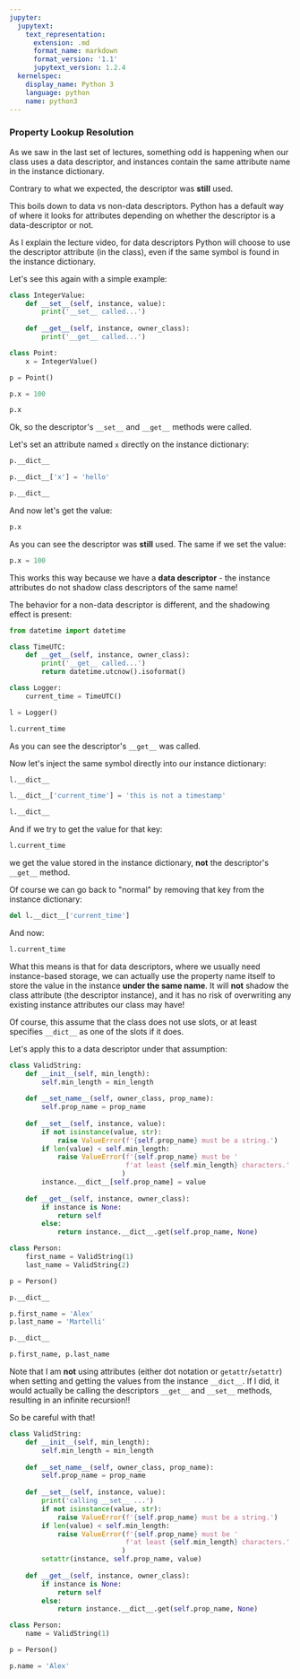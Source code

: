 ```yaml
---
jupyter:
  jupytext:
    text_representation:
      extension: .md
      format_name: markdown
      format_version: '1.1'
      jupytext_version: 1.2.4
  kernelspec:
    display_name: Python 3
    language: python
    name: python3
---
```


### Property Lookup Resolution


As we saw in the last set of lectures, something odd is happening when our class uses a data descriptor, and instances contain the same attribute name in the instance dictionary.


Contrary to what we expected, the descriptor was **still** used.


This boils down to data vs non-data descriptors. Python has a default way of where it looks for attributes depending on whether the descriptor is a data-descriptor or not.


As I explain the lecture video, for data descriptors Python will choose to use the descriptor attribute (in the class), even if the same symbol is found in the instance dictionary.


Let's see this again with a simple example:

```python
class IntegerValue:
    def __set__(self, instance, value):
        print('__set__ called...')
        
    def __get__(self, instance, owner_class):
        print('__get__ called...')
```

```python
class Point:
    x = IntegerValue()
```

```python
p = Point()
```

```python
p.x = 100
```

```python
p.x
```

Ok, so the descriptor's `__set__` and `__get__` methods were called.


Let's set an attribute named `x` directly on the instance dictionary:

```python
p.__dict__
```

```python
p.__dict__['x'] = 'hello'
```

```python
p.__dict__
```

And now let's get the value:

```python
p.x
```

As you can see the descriptor was **still** used. The same if we set the value:

```python
p.x = 100
```

This works this way because we have a **data descriptor** - the instance attributes do not shadow class descriptors of the same name!


The behavior for a non-data descriptor is different, and the shadowing effect is present:

```python
from datetime import datetime

class TimeUTC:
    def __get__(self, instance, owner_class):
        print('__get__ called...')
        return datetime.utcnow().isoformat()
```

```python
class Logger:
    current_time = TimeUTC()
```

```python
l = Logger()
```

```python
l.current_time
```

As you can see the descriptor's `__get__` was called. 

Now let's inject the same symbol directly into our instance dictionary:

```python
l.__dict__
```

```python
l.__dict__['current_time'] = 'this is not a timestamp'
```

```python
l.__dict__
```

And if we try to get the value for that key:

```python
l.current_time
```

we get the value stored in the instance dictionary, **not** the descriptor's `__get__` method.


Of course we can go back to "normal" by removing that key from the instance dictionary:

```python
del l.__dict__['current_time']
```

And now:

```python
l.current_time
```

What this means is that for data descriptors, where we usually need instance-based storage, we can actually use the property name itself to store the value in the instance **under the same name**. It will **not** shadow the class attribute (the descriptor instance), and it has no risk of overwriting any existing instance attributes our class may have!


Of course, this assume that the class does not use slots, or at least specifies `__dict__` as one of the slots if it does.


Let's apply this to a data descriptor under that assumption:

```python
class ValidString:
    def __init__(self, min_length):
        self.min_length = min_length
        
    def __set_name__(self, owner_class, prop_name):
        self.prop_name = prop_name
        
    def __set__(self, instance, value):
        if not isinstance(value, str):
            raise ValueError(f'{self.prop_name} must be a string.')
        if len(value) < self.min_length:
            raise ValueError(f'{self.prop_name} must be '
                             f'at least {self.min_length} characters.'
                            )
        instance.__dict__[self.prop_name] = value
        
    def __get__(self, instance, owner_class):
        if instance is None:
            return self
        else:
            return instance.__dict__.get(self.prop_name, None)
```

```python
class Person:
    first_name = ValidString(1)
    last_name = ValidString(2)
```

```python
p = Person()
```

```python
p.__dict__
```

```python
p.first_name = 'Alex'
p.last_name = 'Martelli'
```

```python
p.__dict__
```

```python
p.first_name, p.last_name
```

Note that I am **not** using attributes (either dot notation or `getattr`/`setattr`) when setting and getting the values from the instance `__dict__`. If I did, it would actually be calling the descriptors `__get__` and `__set__` methods, resulting in an infinite recursion!!

So be careful with that!

```python
class ValidString:
    def __init__(self, min_length):
        self.min_length = min_length
        
    def __set_name__(self, owner_class, prop_name):
        self.prop_name = prop_name
        
    def __set__(self, instance, value):
        print('calling __set__ ...')
        if not isinstance(value, str):
            raise ValueError(f'{self.prop_name} must be a string.')
        if len(value) < self.min_length:
            raise ValueError(f'{self.prop_name} must be '
                             f'at least {self.min_length} characters.'
                            )
        setattr(instance, self.prop_name, value)
        
    def __get__(self, instance, owner_class):
        if instance is None:
            return self
        else:
            return instance.__dict__.get(self.prop_name, None)
```

```python
class Person:
    name = ValidString(1)
```

```python
p = Person()
```

```python
p.name = 'Alex'
```

```python

```

